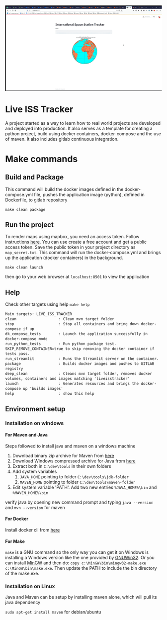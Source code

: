 ![sample application](output.gif)

# Live ISS Tracker

A project started as a way to learn how to real world projects are developed and deployed into production.
It also serves as a template for creating a python project, build using docker containers, docker-compose and the use of maven. It also includes gitlab continuous integration.

# Make commands

##  Build and Package
This command will build the docker images defined in the docker-compose.yml file, pushes the application image (python), defined in Dockerfile, to gitlab repository
```
make clean package
```

## Run the project
To render maps using mapbox, you need an access token. Follow instructions [here](https://docs.mapbox.com/help/getting-started/access-tokens/). You can use create a free account and get a public access token. Save the public token in your project directory as ```map_secret.txt```. 
This command will run the docker-compose.yml and brings up the application (docker containers) in the background.
```
make clean launch
```
then go to your web browser at ```localhost:8501``` to view the application

## Help
Check other targets using help ```make help```
```
Main targets: LIVE_ISS_TRACKER
clean                   : Clean mvn target folder
stop                    : Stop all containers and bring down docker-compose if up
dk_compose_tests        : Launch the application successfully in docker-compose mode
run_python_tests        : Run python package test. SKIP_REMOVE_CONTAINER=true to skip removing the docker container if tests pass.
run_streamlit           : Runs the Streamlit server on the container.
package                 : Builds docker images and pushes to GITLAB registry
deep_clean              : Cleans mvn target folder, removes docker volumes, containers and images matching 'liveisstracker'
launch                  : Generates resources and brings the docker-compose up 'builds images'
help                    : show this help
```

## Environment setup

### Installation on windows

#### For Maven and Java

Steps followed to install java and maven on a windows machine

1. Download binary zip archive for Maven from [here](https://maven.apache.org/download.cgi)
2. Download Windows compressed archive for Java from [here](https://www.oracle.com/java/technologies/javase-jdk14-downloads.html)
3. Extract both in ```C:\dev\tools``` in their own folders
4. Add system variables
    1. ```JAVA_HOME``` pointing to folder ```C:\dev\tools\jdk-folder```
    2. ```MAVEN_HOME``` pointing to folder ```C:\dev\tools\maven-folder```
5. Edit system variable 'PATH'. Add two new entries ```%JAVA_HOME%\bin``` and ```%MAVEN_HOME%\bin```

verify java by opening new command prompt and typing ```java --version``` and ```mvn --version``` for maven

#### For Docker

Install docker cli from [here](https://docs.docker.com/toolbox/toolbox_install_windows/)

#### For Make

```make``` is a GNU command so the only way you can get it on Windows is installing a Windows version like the one provided by [GNUWin32](http://gnuwin32.sourceforge.net/packages/make.htm). Or you can install [MinGW](http://www.mingw.org/) and then do: ```copy c:\MinGW\bin\mingw32-make.exe c:\MinGW\bin\make.exe```. Then update the PATH to include the bin directory of the make.exe.

### Installation on Linux

Java and Maven can be setup by installing maven alone, which will pull its java dependency

```sudo apt-get install maven``` for debian/ubuntu

